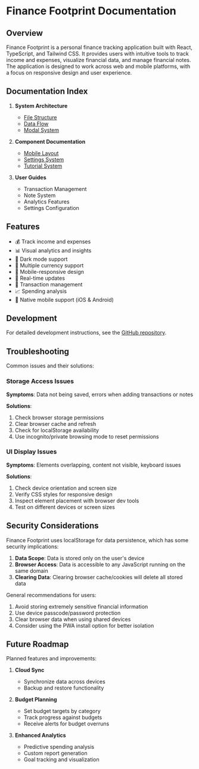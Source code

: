 
# Finance Footprint Documentation

## Overview

Finance Footprint is a personal finance tracking application built with React, TypeScript, and Tailwind CSS. It provides users with intuitive tools to track income and expenses, visualize financial data, and manage financial notes. The application is designed to work across web and mobile platforms, with a focus on responsive design and user experience.

## Documentation Index

1. **System Architecture**
   - [File Structure](./FileStructure.md)
   - [Data Flow](./DataFlow.md)
   - [Modal System](./ModalSystem.md)

2. **Component Documentation**
   - [Mobile Layout](./MobileLayout.md)
   - [Settings System](./SettingsSystem.md)
   - [Tutorial System](./TutorialSystem.md)

3. **User Guides**
   - Transaction Management
   - Note System
   - Analytics Features
   - Settings Configuration

## Features

- 💰 Track income and expenses
- 📊 Visual analytics and insights
- 🌙 Dark mode support
- 💱 Multiple currency support
- 📱 Mobile-responsive design
- 🔄 Real-time updates
- 📝 Transaction management
- 📈 Spending analysis
- 📱 Native mobile support (iOS & Android)

## Development

For detailed development instructions, see the [GitHub repository](https://github.com/SarangVehale/finance-footprint).

## Troubleshooting

Common issues and their solutions:

### Storage Access Issues

**Symptoms**: Data not being saved, errors when adding transactions or notes

**Solutions**:
1. Check browser storage permissions
2. Clear browser cache and refresh
3. Check for localStorage availability
4. Use incognito/private browsing mode to reset permissions

### UI Display Issues

**Symptoms**: Elements overlapping, content not visible, keyboard issues

**Solutions**:
1. Check device orientation and screen size
2. Verify CSS styles for responsive design
3. Inspect element placement with browser dev tools
4. Test on different devices or screen sizes

## Security Considerations

Finance Footprint uses localStorage for data persistence, which has some security implications:

1. **Data Scope**: Data is stored only on the user's device
2. **Browser Access**: Data is accessible to any JavaScript running on the same domain
3. **Clearing Data**: Clearing browser cache/cookies will delete all stored data

General recommendations for users:
1. Avoid storing extremely sensitive financial information
2. Use device passcode/password protection
3. Clear browser data when using shared devices
4. Consider using the PWA install option for better isolation

## Future Roadmap

Planned features and improvements:

1. **Cloud Sync**
   - Synchronize data across devices
   - Backup and restore functionality

2. **Budget Planning**
   - Set budget targets by category
   - Track progress against budgets
   - Receive alerts for budget overruns

3. **Enhanced Analytics**
   - Predictive spending analysis
   - Custom report generation
   - Goal tracking and visualization
